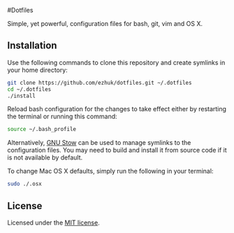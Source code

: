 #Dotfiles

Simple, yet powerful, configuration files for bash, git, vim and OS X.

## Installation

Use the following commands to clone this repository and create symlinks in your home directory:

```bash
git clone https://github.com/ezhuk/dotfiles.git ~/.dotfiles
cd ~/.dotfiles
./install
```

Reload bash configuration for the changes to take effect either by restarting the terminal or running this command:

```bash
source ~/.bash_profile
```

Alternatively, [GNU Stow](http://www.gnu.org/software/stow/) can be used to manage symlinks to the configuration files. You may need to build and install it from source code if it is not available by default.

To change Mac OS X defaults, simply run the following in your terminal:

```bash
sudo ./.osx
```

## License

Licensed under the [MIT license](LICENSE).
